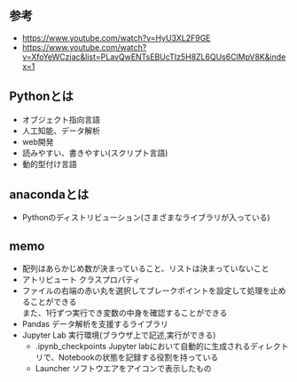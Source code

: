 ## 参考
- https://www.youtube.com/watch?v=HyU3XL2F9GE
- https://www.youtube.com/watch?v=XfoYeWCzjac&list=PLavQwENTsEBUcTIz5H8ZL6QUs6ClMpV8K&index=1

## Pythonとは
- オブジェクト指向言語
- 人工知能、データ解析
- web開発
- 読みやすい、書きやすい(スクリプト言語)
- 動的型付け言語

## anacondaとは
- Pythonのディストリビューション(さまざまなライブラリが入っている)

## memo
- 配列はあらかじめ数が決まっていること、リストは決まっていないこと
- アトリビュート クラスプロパティ
- ファイルの右端の赤い丸を選択してブレークポイントを設定して処理を止めることができる  
	また、1行ずつ実行でき変数の中身を確認することができる
- Pandas データ解析を支援するライブラリ
- Jupyter Lab 実行環境(ブラウザ上で記述,実行ができる)
	- .ipynb_checkpoints Jupyter labにおいて自動的に生成されるディレクトリで、Notebookの状態を記録する役割を持っている
	- Launcher ソフトウエアをアイコンで表示したもの